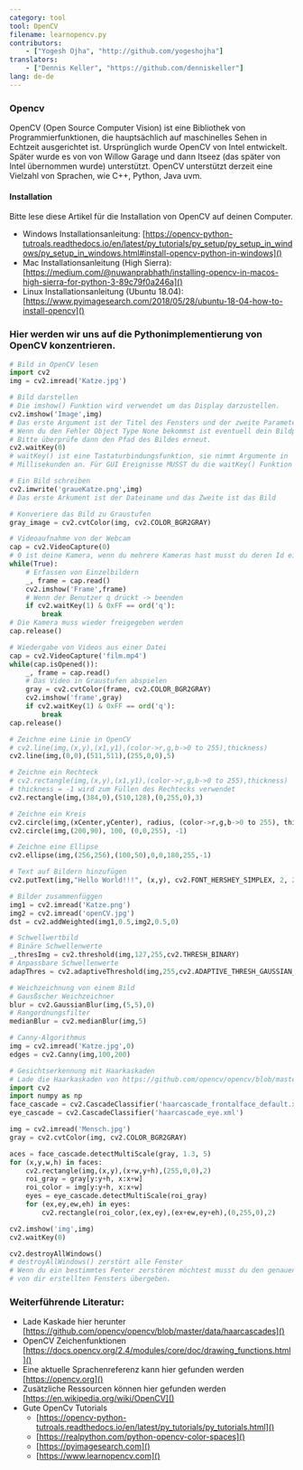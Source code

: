 ```yaml
---
category: tool
tool: OpenCV
filename: learnopencv.py
contributors:
    - ["Yogesh Ojha", "http://github.com/yogeshojha"]
translators:
    - ["Dennis Keller", "https://github.com/denniskeller"]
lang: de-de
---
```

### Opencv

OpenCV (Open Source Computer Vision) ist eine Bibliothek von Programmierfunktionen, 
die hauptsächlich auf maschinelles Sehen in Echtzeit ausgerichtet ist.
Ursprünglich wurde OpenCV von Intel entwickelt. Später wurde es von von 
Willow Garage und dann Itseez (das später von Intel übernommen wurde) unterstützt.
OpenCV unterstützt derzeit eine Vielzahl von Sprachen, wie C++, Python, Java uvm.

#### Installation

Bitte lese diese Artikel für die Installation von OpenCV auf deinen Computer.

* Windows Installationsanleitung: [https://opencv-python-tutroals.readthedocs.io/en/latest/py_tutorials/py_setup/py_setup_in_windows/py_setup_in_windows.html#install-opencv-python-in-windows]()
* Mac Installationsanleitung (High Sierra): [https://medium.com/@nuwanprabhath/installing-opencv-in-macos-high-sierra-for-python-3-89c79f0a246a]()
* Linux Installationsanleitung (Ubuntu 18.04): [https://www.pyimagesearch.com/2018/05/28/ubuntu-18-04-how-to-install-opencv]()

### Hier werden wir uns auf die Pythonimplementierung von OpenCV konzentrieren.

```python
# Bild in OpenCV lesen
import cv2
img = cv2.imread('Katze.jpg')

# Bild darstellen
# Die imshow() Funktion wird verwendet um das Display darzustellen.
cv2.imshow('Image',img)
# Das erste Argument ist der Titel des Fensters und der zweite Parameter ist das Bild
# Wenn du den Fehler Object Type None bekommst ist eventuell dein Bildpfad falsch.
# Bitte überprüfe dann den Pfad des Bildes erneut.
cv2.waitKey(0)
# waitKey() ist eine Tastaturbindungsfunktion, sie nimmt Argumente in 
# Millisekunden an. Für GUI Ereignisse MUSST du die waitKey() Funktion verwenden.

# Ein Bild schreiben
cv2.imwrite('graueKatze.png',img)
# Das erste Arkument ist der Dateiname und das Zweite ist das Bild

# Konveriere das Bild zu Graustufen
gray_image = cv2.cvtColor(img, cv2.COLOR_BGR2GRAY)

# Videoaufnahme von der Webcam
cap = cv2.VideoCapture(0)
# 0 ist deine Kamera, wenn du mehrere Kameras hast musst du deren Id eingeben
while(True):
    # Erfassen von Einzelbildern
    _, frame = cap.read()
    cv2.imshow('Frame',frame)
    # Wenn der Benutzer q drückt -> beenden
    if cv2.waitKey(1) & 0xFF == ord('q'):
        break
# Die Kamera muss wieder freigegeben werden
cap.release()

# Wiedergabe von Videos aus einer Datei
cap = cv2.VideoCapture('film.mp4')
while(cap.isOpened()):
    _, frame = cap.read()
    # Das Video in Graustufen abspielen
    gray = cv2.cvtColor(frame, cv2.COLOR_BGR2GRAY)
    cv2.imshow('frame',gray)
    if cv2.waitKey(1) & 0xFF == ord('q'):
        break
cap.release()

# Zeichne eine Linie in OpenCV
# cv2.line(img,(x,y),(x1,y1),(color->r,g,b->0 to 255),thickness)
cv2.line(img,(0,0),(511,511),(255,0,0),5)

# Zeichne ein Rechteck
# cv2.rectangle(img,(x,y),(x1,y1),(color->r,g,b->0 to 255),thickness)
# thickness = -1 wird zum Füllen des Rechtecks verwendet
cv2.rectangle(img,(384,0),(510,128),(0,255,0),3)

# Zeichne ein Kreis
cv2.circle(img,(xCenter,yCenter), radius, (color->r,g,b->0 to 255), thickness)
cv2.circle(img,(200,90), 100, (0,0,255), -1)

# Zeichne eine Ellipse
cv2.ellipse(img,(256,256),(100,50),0,0,180,255,-1)

# Text auf Bildern hinzufügen
cv2.putText(img,"Hello World!!!", (x,y), cv2.FONT_HERSHEY_SIMPLEX, 2, 255)

# Bilder zusammenfüggen
img1 = cv2.imread('Katze.png')
img2 = cv2.imread('openCV.jpg')
dst = cv2.addWeighted(img1,0.5,img2,0.5,0)

# Schwellwertbild
# Binäre Schwellenwerte
_,thresImg = cv2.threshold(img,127,255,cv2.THRESH_BINARY)
# Anpassbare Schwellenwerte 
adapThres = cv2.adaptiveThreshold(img,255,cv2.ADAPTIVE_THRESH_GAUSSIAN_C, cv2.THRESH_BINARY,11,2)

# Weichzeichnung von einem Bild
# Gausßscher Weichzeichner
blur = cv2.GaussianBlur(img,(5,5),0)
# Rangordnungsfilter
medianBlur = cv2.medianBlur(img,5)

# Canny-Algorithmus
img = cv2.imread('Katze.jpg',0)
edges = cv2.Canny(img,100,200)

# Gesichtserkennung mit Haarkaskaden
# Lade die Haarkaskaden von https://github.com/opencv/opencv/blob/master/data/haarcascades/ herunter
import cv2
import numpy as np
face_cascade = cv2.CascadeClassifier('haarcascade_frontalface_default.xml')
eye_cascade = cv2.CascadeClassifier('haarcascade_eye.xml')

img = cv2.imread('Mensch.jpg')
gray = cv2.cvtColor(img, cv2.COLOR_BGR2GRAY)

aces = face_cascade.detectMultiScale(gray, 1.3, 5)
for (x,y,w,h) in faces:
    cv2.rectangle(img,(x,y),(x+w,y+h),(255,0,0),2)
    roi_gray = gray[y:y+h, x:x+w]
    roi_color = img[y:y+h, x:x+w]
    eyes = eye_cascade.detectMultiScale(roi_gray)
    for (ex,ey,ew,eh) in eyes:
        cv2.rectangle(roi_color,(ex,ey),(ex+ew,ey+eh),(0,255,0),2)

cv2.imshow('img',img)
cv2.waitKey(0)

cv2.destroyAllWindows()
# destroyAllWindows() zerstört alle Fenster
# Wenn du ein bestimmtes Fenter zerstören möchtest musst du den genauen Namen des 
# von dir erstellten Fensters übergeben.
```

### Weiterführende Literatur:
* Lade Kaskade hier herunter [https://github.com/opencv/opencv/blob/master/data/haarcascades]()
* OpenCV Zeichenfunktionen [https://docs.opencv.org/2.4/modules/core/doc/drawing_functions.html]()
* Eine aktuelle Sprachenreferenz kann hier gefunden werden [https://opencv.org]()
* Zusätzliche Ressourcen können hier gefunden werden [https://en.wikipedia.org/wiki/OpenCV]()
* Gute OpenCv Tutorials
    * [https://opencv-python-tutroals.readthedocs.io/en/latest/py_tutorials/py_tutorials.html]()
    * [https://realpython.com/python-opencv-color-spaces]()
    * [https://pyimagesearch.com]()
    * [https://www.learnopencv.com]()
